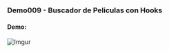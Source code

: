 ### Demo009 - Buscador de Peliculas con Hooks

#### Demo:

![Imgur](https://i.imgur.com/K2Lm0Cv.jpg)